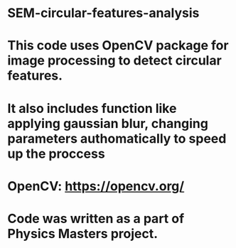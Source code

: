 # SEM-circular-features-analysis
# This code uses OpenCV package for image processing to detect circular features.
# It also includes function like applying gaussian blur, changing parameters authomatically to speed up the proccess
# OpenCV: https://opencv.org/
# Code was written as a part of Physics Masters project.
